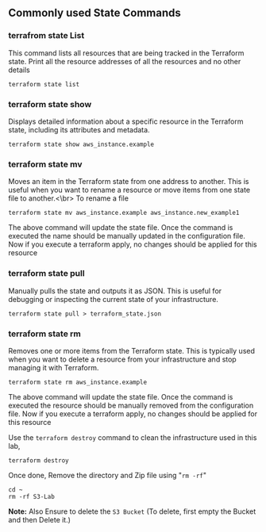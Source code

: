 ## Commonly used State Commands

### terrafrom state List
This command lists all resources that are being tracked in the Terraform state. Print all the resource  addresses of all the resources and no other details
```
terraform state list
```

### terraform state show
Displays detailed information about a specific resource in the Terraform state, including its attributes and metadata.
```
terraform state show aws_instance.example
```

### terraform state mv
Moves an item in the Terraform state from one address to another. This is useful when you want to rename a resource or move items from one state file to another.<\br>
To rename a file
```
terraform state mv aws_instance.example aws_instance.new_example1
```
The above command will update the state file. Once the command is executed the name should be manually updated in the configuration file. Now if you execute a terraform apply, no changes should be applied for this resource

### terraform state pull
Manually pulls the state and outputs it as JSON. This is useful for debugging or inspecting the current state of your infrastructure.
```
terraform state pull > terraform_state.json
```

### terraform state rm
Removes one or more items from the Terraform state. This is typically used when you want to delete a resource from your infrastructure and stop managing it with Terraform.
```
terraform state rm aws_instance.example
```
The above command will update the state file. Once the command is executed the resource should be manually removed from the configuration file. Now if you execute a terraform apply, no changes should be applied for this resource


Use the `terraform destroy` command to clean the infrastructure used in this lab, 
```
terraform destroy
```
Once done, Remove the directory and Zip file using "`rm -rf`"
```
cd ~
rm -rf S3-Lab
```
**Note:** Also Ensure to delete the `S3 Bucket` (To delete, first empty the Bucket and then Delete it.)
